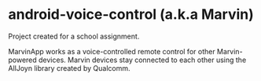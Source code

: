 android-voice-control (a.k.a Marvin)
====================================

Project created for a school assignment. 

MarvinApp works as a voice-controlled remote control for other Marvin-powered devices. Marvin devices stay connected to each other using the AllJoyn library created by Qualcomm.
